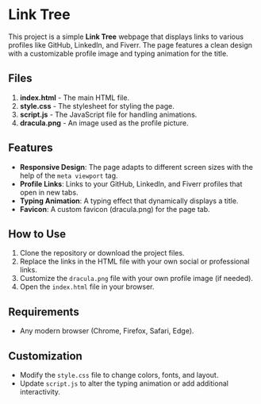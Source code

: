 # Link Tree

This project is a simple **Link Tree** webpage that displays links to various profiles like GitHub, LinkedIn, and Fiverr. The page features a clean design with a customizable profile image and typing animation for the title.

## Files
1. **index.html** - The main HTML file.
2. **style.css** - The stylesheet for styling the page.
3. **script.js** - The JavaScript file for handling animations.
4. **dracula.png** - An image used as the profile picture.

## Features
- **Responsive Design**: The page adapts to different screen sizes with the help of the `meta viewport` tag.
- **Profile Links**: Links to your GitHub, LinkedIn, and Fiverr profiles that open in new tabs.
- **Typing Animation**: A typing effect that dynamically displays a title.
- **Favicon**: A custom favicon (dracula.png) for the page tab.

## How to Use
1. Clone the repository or download the project files.
2. Replace the links in the HTML file with your own social or professional links.
3. Customize the `dracula.png` file with your own profile image (if needed).
4. Open the `index.html` file in your browser.

## Requirements
- Any modern browser (Chrome, Firefox, Safari, Edge).

## Customization
- Modify the `style.css` file to change colors, fonts, and layout.
- Update `script.js` to alter the typing animation or add additional interactivity.
